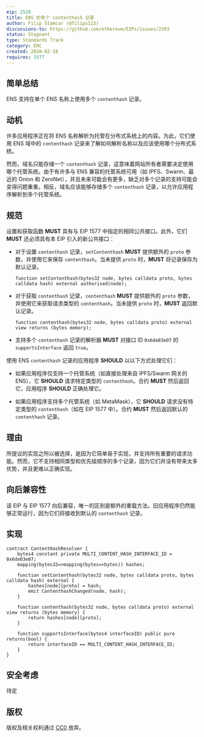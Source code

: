```yaml
---
eip: 2520
title: ENS 的多个 contenthash 记录
author: Filip Štamcar (@filips123)
discussions-to: https://github.com/ethereum/EIPs/issues/2393
status: Stagnant
type: Standards Track
category: ERC
created: 2020-02-18
requires: 1577
---
```


## 简单总结
ENS 支持在单个 ENS 名称上使用多个 `contenthash` 记录。

## 动机
许多应用程序正在将 ENS 名称解析为托管在分布式系统上的内容。为此，它们使用 ENS 域中的 `contenthash` 记录来了解如何解析名称以及应该使用哪个分布式系统。

然而，域名只能存储一个 `contenthash` 记录，这意味着网站所有者需要决定使用哪个托管系统。由于有许多与 ENS 兼容的托管系统可用（如 IPFS、Swarm、最近的 Onion 和 ZeroNet），并且未来可能会有更多，缺乏对多个记录的支持可能会变得问题重重。相反，域名应该能够存储多个 `contenthash` 记录，以允许应用程序解析到多个托管系统。

## 规范
设置和获取函数 **MUST** 具有与 EIP 1577 中指定的相同公共接口。此外，它们 **MUST** 还必须具有本 EIP 引入的新公共接口：

* 对于设置 `contenthash` 记录，`setContenthash` **MUST** 提供额外的 `proto` 参数，并使用它来保存 `contenthash`。当未提供 `proto` 时，**MUST** 将记录保存为默认记录。

  ```solidity
  function setContenthash(bytes32 node, bytes calldata proto, bytes calldata hash) external authorised(node);
  ```

* 对于获取 `contenthash` 记录，`contenthash` **MUST** 提供额外的 `proto` 参数，并使用它来获取请求类型的 `contenthash`。当未提供 `proto` 时，**MUST** 返回默认记录。

  ```solidity
  function contenthash(bytes32 node, bytes calldata proto) external view returns (bytes memory);
  ```

* 支持多个 `contenthash` 记录的解析器 **MUST** 对接口 ID `0x6de03e07` 的 `supportsInterface` 返回 `true`。

使用 ENS `contenthash` 记录的应用程序 **SHOULD** 以以下方式处理它们：

* 如果应用程序仅支持一个托管系统（如直接处理来自 IPFS/Swarm 网关的 ENS），它 **SHOULD** 请求特定类型的 `contenthash`。合约 **MUST** 然后返回它，应用程序 **SHOULD** 正确处理它。

* 如果应用程序支持多个托管系统（如 MetaMask），它 **SHOULD** 请求没有特定类型的 `contenthash`（如在 EIP 1577 中）。合约 **MUST** 然后返回默认的 `contenthash` 记录。

## 理由
所提议的实现之所以被选择，是因为它简单易于实现，并支持所有重要的请求功能。然而，它不支持相同类型和优先级顺序的多个记录，因为它们并没有带来太多优势，并且更难以正确实现。

## 向后兼容性
该 EIP 与 EIP 1577 向后兼容，唯一的区别是额外的重载方法。旧应用程序仍然能够正常运行，因为它们将接收到默认的 `contenthash` 记录。

## 实现
```solidity
contract ContentHashResolver {
    bytes4 constant private MULTI_CONTENT_HASH_INTERFACE_ID = 0x6de03e07;
    mapping(bytes32=>mapping(bytes=>bytes)) hashes;

    function setContenthash(bytes32 node, bytes calldata proto, bytes calldata hash) external {
        hashes[node][proto] = hash;
        emit ContenthashChanged(node, hash);
    }

    function contenthash(bytes32 node, bytes calldata proto) external view returns (bytes memory) {
        return hashes[node][proto];
    }

    function supportsInterface(bytes4 interfaceID) public pure returns(bool) {
        return interfaceID == MULTI_CONTENT_HASH_INTERFACE_ID;
    }
}
```

## 安全考虑
待定

## 版权
版权及相关权利通过 [CC0](../LICENSE.md) 放弃。